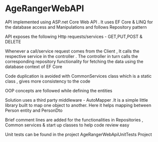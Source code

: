 # AgeRangerWebAPI

API implemented using ASP.net Core Web API . 
It uses EF Core & LINQ for the database access and Manipulations and follows Repository pattern

API exposes the following Http requests/services - GET,PUT,POST & DELETE 

Whenever a call/service request comes from the Client , It calls the respective service in the controller .
The controller in turn calls the corresponding repository functionality for fetching the data using the 
database context of EF Core

Code duplication is avoided with CommonServices class which is a static class , gives more consistency to the code

OOP concepts are followed while defining the entities

Solution uses a third party middleware - AutoMapper .It is a simple little library built to map one object to another. 
Here it helps mapping between Person entity and PersonDto

Brief comment lines are added for the functionalities in Repositories , Common services & start up classes to help 
code review easy

Unit tests can be found in the project AgeRangerWebApiUnitTests Project

